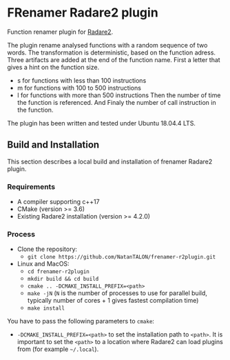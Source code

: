 # FRenamer Radare2 plugin

Function renamer plugin for [Radare2](https://github.com/radareorg/radare2).

The plugin rename analysed functions with a random sequence of two words. The transformation is deterministic, based on the function adress.  
Three artifacts are added at the end of the function name. First a letter that gives a hint on the function size.
- s for functions with less than 100 instructions
- m for functions with 100 to 500 instructions
- l for functions with more than 500 instructions
Then the number of time the function is referenced. And Finaly the number of call instruction in the function.

The plugin has been written and tested under Ubuntu 18.04.4 LTS.

## Build and Installation

This section describes a local build and installation of frenamer Radare2 plugin.

### Requirements

* A compiler supporting c++17
* CMake (version >= 3.6)
* Existing Radare2 installation (version >= 4.2.0)

### Process

* Clone the repository:
  * `git clone https://github.com/NatanTALON/frenamer-r2plugin.git`
* Linux and MacOS:
  * `cd frenamer-r2plugin`
  * `mkdir build && cd build`
  * `cmake .. -DCMAKE_INSTALL_PREFIX=<path>`
  * `make -jN` (`N` is the number of processes to use for parallel build, typically number of cores + 1 gives fastest compilation time)
  * `make install`

You have to pass the following parameters to `cmake`:
* `-DCMAKE_INSTALL_PREFIX=<path>` to set the installation path to `<path>`. It is important to set the `<path>` to a location where Radare2 can load plugins from (for example `~/.local`).